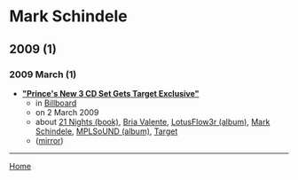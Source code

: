 # Mark Schindele

## 2009 (1)

### 2009 March (1)

 - [**"Prince's New 3 CD Set Gets Target Exclusive"**](https://www.billboard.com/articles//1273749/princes-new-3-cd-set-gets-target-exclusive)
    - in [Billboard](https://www.billboard.com/)
    - on 2 March 2009
    - about [21 Nights (book)](../../topics/book/21-nights/index.md), [Bria Valente](../../topics/bria-valente/index.md), [LotusFlow3r (album)](../../topics/album/lotusflow3r/index.md), [Mark Schindele](../../topics/mark-schindele/index.md), [MPLSoUND (album)](../../topics/album/mplsound/index.md), [Target](../../topics/target/index.md)
    - ([mirror](https://web.archive.org/web/*/https://www.billboard.com/articles//1273749/princes-new-3-cd-set-gets-target-exclusive))

----

[Home](../index.md)
